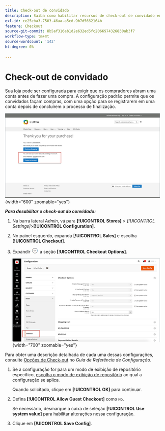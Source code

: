 ```yaml
---
title: Check-out de convidado
description: Saiba como habilitar recursos de check-out de convidado em sua loja.
exl-id: ce25eba3-7503-46aa-a5cd-9b7d5662164b
feature: Checkout
source-git-commit: 8b5af316ab1d2e632ed5fc2066974326830ab3f7
workflow-type: tm+mt
source-wordcount: '142'
ht-degree: 0%

---
```


# Check-out de convidado

Sua loja pode ser configurada para exigir que os compradores abram uma conta antes de fazer uma compra. A configuração padrão permite que os convidados façam compras, com uma opção para se registrarem em uma conta depois de concluírem o processo de finalização.

![O armazenamento Luma exibe Fazer Check-out como Convidado](./assets/storefront-checkout-as-guest.png){width="600" zoomable="yes"}

**_Para desabilitar o check-out do convidado:_**

1. Na barra lateral _Admin_, vá para **[!UICONTROL Stores]** > _[!UICONTROL Settings]_>**[!UICONTROL Configuration]**.

1. No painel esquerdo, expanda **[!UICONTROL Sales]** e escolha **[!UICONTROL Checkout]**.

1. Expandir ![Seletor de expansão](../assets/icon-display-expand.png) a seção **[!UICONTROL Checkout Options]**.

   ![Opções de check-out expandidas na página de configuração](./assets/checkout-checkout-options.png){width="700" zoomable="yes"}

Para obter uma descrição detalhada de cada uma dessas configurações, consulte [Opções de Check-out](../configuration-reference/sales/checkout.md#checkout-options) no _Guia de Referência de Configuração_.

1. Se a configuração for para um modo de exibição de repositório específico, [escolha o modo de exibição de repositório](../configuration-reference/scope-change.md#set-the-scope) ao qual a configuração se aplica.

   Quando solicitado, clique em **[!UICONTROL OK]** para continuar.

1. Defina **[!UICONTROL Allow Guest Checkout]** como `No`.

   Se necessário, desmarque a caixa de seleção **[!UICONTROL Use system value]** para habilitar alterações nessa configuração.

1. Clique em **[!UICONTROL Save Config]**.

